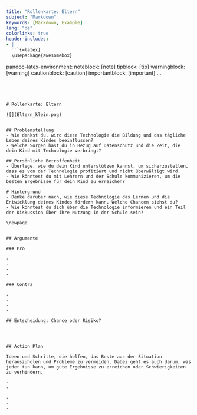 ```yaml
---
title: "Rollenkarte: Eltern"
subject: "Markdown"
keywords: [Markdown, Example]
lang: "de"
colorlinks: true
header-includes:
- |
  ```{=latex}
  \usepackage{awesomebox}
  ```
pandoc-latex-environment:
  noteblock: [note]
  tipblock: [tip]
  warningblock: [warning]
  cautionblock: [caution]
  importantblock: [important]
...
```




# Rollenkarte: Eltern

![](Eltern_klein.png)


## Problemstellung
- Wie denkst du, wird diese Technologie die Bildung und das tägliche Leben deines Kindes beeinflussen?
- Welche Sorgen hast du in Bezug auf Datenschutz und die Zeit, die dein Kind mit Technologie verbringt?

## Persönliche Betroffenheit
- Überlege, wie du dein Kind unterstützen kannst, um sicherzustellen, dass es von der Technologie profitiert und nicht überwältigt wird.
- Wie könntest du mit Lehrern und der Schule kommunizieren, um die besten Ergebnisse für dein Kind zu erreichen?

# Hintergrund
- Denke darüber nach, wie diese Technologie das Lernen und die Entwicklung deines Kindes fördern kann. Welche Chancen siehst du?
- Wie könntest du dich über die Technologie informieren und ein Teil der Diskussion über ihre Nutzung in der Schule sein?

\newpage


## Argumente

### Pro

- 
- 
- 
- 

### Contra

- 
- 
- 
- 

## Entscheidung: Chance oder Risiko?




## Action Plan

Ideen und Schritte, die helfen, das Beste aus der Situation herauszuholen und Probleme zu vermeiden. Dabei geht es auch darum, was jeder tun kann, um gute Ergebnisse zu erreichen oder Schwierigkeiten zu verhindern.

- 
- 
- 
- 
- 
- 
